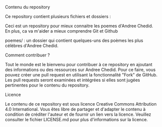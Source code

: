 
Contenu du repository

Ce repository contient plusieurs fichiers et dossiers :

Ceci est un repository pour mieux connaitre les poemes d'Andree Chedid. En plus, ca va m'aider a mieux comprendre Git et Github


poemes/ : un dossier qui contient quelques-uns des poèmes les plus célèbres d'Andree Chedid.


Comment contribuer ?

Tout le monde est le bienvenu pour contribuer à ce repository en ajoutant des informations ou des ressources sur Andree Chedid. Pour ce faire, vous pouvez créer une pull request en utilisant la fonctionnalité "Fork" de GitHub. Les pull requests seront examinées et intégrées si elles sont jugées pertinentes pour le contenu du repository.

Licence

Le contenu de ce repository est sous licence Creative Commons Attribution 4.0 International. Vous êtes libre de partager et d'adapter le contenu à condition de créditer l'auteur et de fournir un lien vers la licence. Veuillez consulter le fichier LICENSE.md pour plus d'informations sur la licence.

